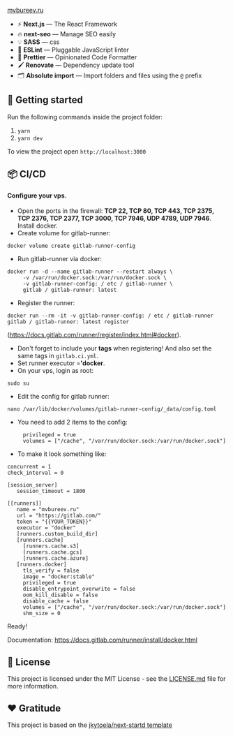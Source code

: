 <a href="https://mvbureev.ru">mvbureev.ru</a>

- ⚡ **Next.js** — The React Framework
- 🔥 **next-seo** — Manage SEO easily
- 💡 **SASS** — css
- 📏 **ESLint** — Pluggable JavaScript linter
- 💖 **Prettier** — Opinionated Code Formatter
- 🖌 **Renovate** — Dependency update tool
- 🗂 **Absolute import** — Import folders and files using the `@` prefix

## 🚀 Getting started

Run the following commands inside the project folder:

1. `yarn`
2. `yarn dev`

To view the project open `http://localhost:3000`

## 📦 CI/CD

#### Configure your vps.
- Open the ports in the firewall: __TCP 22, TCP 80, TCP 443, TCP 2375, TCP 2376, TCP 2377, TCP 3000, TCP 7946, UDP 4789, UDP 7946__.
Install docker.
- Create volume for gitlab-runner:
```
docker volume create gitlab-runner-config
```
- Run gitlab-runner via docker:
```
docker run -d --name gitlab-runner --restart always \
     -v /var/run/docker.sock:/var/run/docker.sock \
     -v gitlab-runner-config: / etc / gitlab-runner \
     gitlab / gitlab-runner: latest
```
- Register the runner:
```
docker run --rm -it -v gitlab-runner-config: / etc / gitlab-runner gitlab / gitlab-runner: latest register
```
(https://docs.gitlab.com/runner/register/index.html#docker).
- Don't forget to include your __tags__ when registering! And also set the same tags in `gitlab.ci.yml`.
- Set runner executor =__'docker__.
- On your vps, login as root: 
```
sudo su
```
- Edit the config for gitlab runner:
```
nano /var/lib/docker/volumes/gitlab-runner-config/_data/config.toml
```
- You need to add 2 items to the config:
```
     privileged = true
     volumes = ["/cache", "/var/run/docker.sock:/var/run/docker.sock"]
```
- To make it look something like:
```
concurrent = 1
check_interval = 0

[session_server]
   session_timeout = 1800

[[runners]]
   name = "mvbureev.ru"
   url = "https://gitlab.com/"
   token = "{{YOUR_TOKEN}}"
   executor = "docker"
   [runners.custom_build_dir]
   [runners.cache]
     [runners.cache.s3]
     [runners.cache.gcs]
     [runners.cache.azure]
   [runners.docker]
     tls_verify = false
     image = "docker:stable"
     privileged = true
     disable_entrypoint_overwrite = false
     oom_kill_disable = false
     disable_cache = false
     volumes = ["/cache", "/var/run/docker.sock:/var/run/docker.sock"]
     shm_size = 0
```
Ready!

Documentation: https://docs.gitlab.com/runner/install/docker.html

## 📝 License

This project is licensed under the MIT License - see the [LICENSE.md](LICENSE.md) file for more information.

## ❤️ Gratitude

This project is based on the [jkytoela/next-startd template](https://github.com/jkytoela/next-startd)
